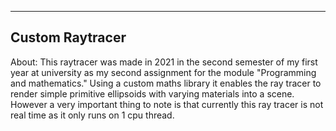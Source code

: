 ------------------------------------
Custom Raytracer
------------------------------------
About:
  This raytracer was made in 2021 in the second semester of my first year at university as my second assignment for the module "Programming and mathematics."
  Using a custom maths library it enables the ray tracer to render simple primitive ellipsoids with varying materials into a scene.
  However a very important thing to note is that currently this ray tracer is not real time as it only runs on 1 cpu thread.
